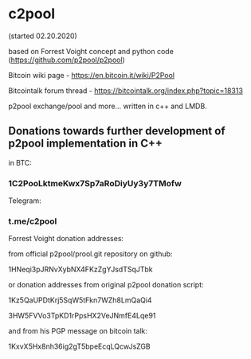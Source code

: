 # c2pool
(started 02.20.2020)

based on Forrest Voight concept and python code (https://github.com/p2pool/p2pool)

Bitcoin wiki page - https://en.bitcoin.it/wiki/P2Pool

Bitcointalk forum thread - https://bitcointalk.org/index.php?topic=18313

p2pool exchange/pool and more... written in c++ and LMDB.

## Donations towards further development of p2pool implementation in C++

in BTC:

### 1C2PooLktmeKwx7Sp7aRoDiyUy3y7TMofw

Telegram:

### t.me/c2pool

Forrest Voight donation addresses:

from official p2pool/prool.git repository on github:

1HNeqi3pJRNvXybNX4FKzZgYJsdTSqJTbk

or donation addresses from original p2pool donation script:

1Kz5QaUPDtKrj5SqW5tFkn7WZh8LmQaQi4

3HW5FVVo3TpKD1rPpsHX2VeJNmfE4Lqe91

and from his PGP message on bitcoin talk:

1KxvX5Hx8nh36ig2gT5bpeEcqLQcwJsZGB

